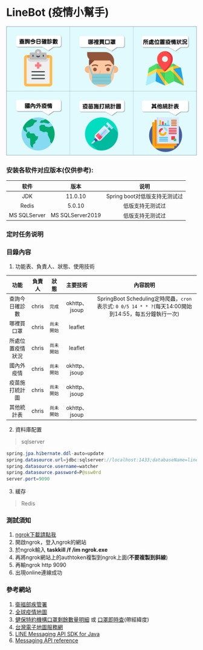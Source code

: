# LineBot (疫情小幫手)
![目錄](https://github.com/chrisluo5311/LineBot/blob/master/src/main/resources/static/menufinal.jpg "line bot richmenu")

### 安装各软件对应版本(仅供参考):
|  软件  |  版本  |   说明   |
|:------:|:--------:|:------------:|
|  JDK  | 11.0.10   | Spring boot对低版支持无测试过 |
|  Redis  | 5.0.10   | 低版支持无测试过  |
|  MS SQLServer  | MS SQLServer2019  | 低版支持无测试过 |
### 定时任务说明

### 目錄內容 
1. 功能表、負責人、狀態、使用技術 

|  功能  |    負責人    | 狀態 | 主要技術 | 內容說明 |
|:------:|:----------:|:------------:|:------------:| :----------:|
|  查詢今日確診數  |  chris  | `完成` | okhttp、jsoup | SpringBoot Scheduling定時爬蟲，`cron`表示式: `0 0/5 14 * * ?`(每天14:00開始到14:55，每五分鐘執行一次)  |
|  哪裡買口罩  |  chris  | `尚未開始` | leaflet |           |
|  所處位置疫情狀況  |  chris  |  `尚未開始` | leaflet |           |
|  國內外疫情  |  chris  |  `尚未開始`  | okhttp、jsoup |           |
|  疫苗施打統計圖  |  chris  |  `尚未開始`  | okhttp、jsoup |            |
|  其他統計表  |  chris  |  `尚未開始`  | okhttp、jsoup |             |

2. 資料庫配置 
> sqlserver
```java
spring.jpa.hibernate.ddl-auto=update
spring.datasource.url=jdbc:sqlserver://localhost:1433;databaseName=linebot
spring.datasource.username=watcher
spring.datasource.password=P@ssw0rd
server.port=9090
```

3. 緩存 
> Redis

### 測試須知
1. [ngrok下載請點我](https://ngrok.com/download "ngrok")
2. 開啟ngrok，登入ngrok的網站
3. 於ngrok輸入 **taskkill /f /im ngrok.exe**
4. 再將ngrok網站上的authtoken複製到ngrok上面(**不要複製到斜線**)
5. 再輸ngrok http 9090  
6. 出現online連線成功

### 參考網站
1. [衛福部疾管署](https://www.cdc.gov.tw/ "link") 
2. [全球疫情地圖](https://covid-19.nchc.org.tw/ "全球疫情地圖")
3. [健保特約機構口罩剩餘數量明細](https://data.gov.tw/dataset/116285 "口罩link") 或 [口罩即時查](https://wenyo.github.io/maskmap/ "口罩即時查")(帶經緯度)
4. [台灣電子地圖服務網](https://www.map.com.tw/ "台灣電子地圖服務網")
5. [LINE Messaging API SDK for Java](https://github.com/line/line-bot-sdk-java "LineBot API SDK")
6. [Messaging API reference](https://developers.line.biz/en/reference/messaging-api/ "LineBot API 文件")

